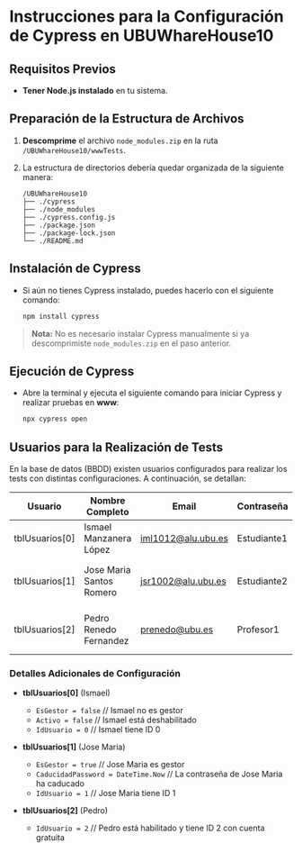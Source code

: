 
# Instrucciones para la Configuración de Cypress en UBUWhareHouse10

## Requisitos Previos

- **Tener Node.js instalado** en tu sistema.

## Preparación de la Estructura de Archivos

1. **Descomprime** el archivo `node_modules.zip` en la ruta `/UBUWhareHouse10/wwwTests`.
2. La estructura de directorios debería quedar organizada de la siguiente manera:

   ```
   /UBUWhareHouse10
   ├── ./cypress
   ├── ./node_modules
   ├── ./cypress.config.js
   ├── ./package.json
   ├── ./package-lock.json
   └── ./README.md
   ```

## Instalación de Cypress

- Si aún no tienes Cypress instalado, puedes hacerlo con el siguiente comando:

   ```bash
   npm install cypress
   ```

> **Nota:** No es necesario instalar Cypress manualmente si ya descomprimiste `node_modules.zip` en el paso anterior.

## Ejecución de Cypress

- Abre la terminal y ejecuta el siguiente comando para iniciar Cypress y realizar pruebas en **www**:

   ```bash
   npx cypress open
   ```

## Usuarios para la Realización de Tests

En la base de datos (BBDD) existen usuarios configurados para realizar los tests con distintas configuraciones. A continuación, se detallan:

| Usuario        | Nombre Completo          | Email                   | Contraseña   | Es Gestor | Activo | ID  | Observaciones |
|----------------|--------------------------|-------------------------|--------------|-----------|--------|-----|---------------|
| tblUsuarios[0] | Ismael Manzanera López   | iml1012@alu.ubu.es      | Estudiante1  | No        | No     | 0   | Ismael no es gestor y está deshabilitado. |
| tblUsuarios[1] | Jose Maria Santos Romero | jsr1002@alu.ubu.es      | Estudiante2  | Sí        | Sí     | 1   | Jose Maria es gestor, tiene la contraseña caducada. |
| tblUsuarios[2] | Pedro Renedo Fernandez   | prenedo@ubu.es          | Profesor1    | No        | Sí     | 2   | Pedro tiene cuenta gratuita y está habilitado. |

### Detalles Adicionales de Configuración

- **tblUsuarios[0]** (Ismael)
  - `EsGestor = false` // Ismael no es gestor
  - `Activo = false` // Ismael está deshabilitado
  - `IdUsuario = 0` // Ismael tiene ID 0

- **tblUsuarios[1]** (Jose Maria)
  - `EsGestor = true` // Jose Maria es gestor
  - `CaducidadPassword = DateTime.Now` // La contraseña de Jose Maria ha caducado
  - `IdUsuario = 1` // Jose Maria tiene ID 1

- **tblUsuarios[2]** (Pedro)
  - `IdUsuario = 2` // Pedro está habilitado y tiene ID 2 con cuenta gratuita
